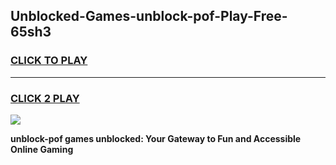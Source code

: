 
## Unblocked-Games-unblock-pof-Play-Free-65sh3
<h3>
<a href="https://premium76.site?title=unblock-pof&ref=18A1">CLICK TO PLAY</a></h3>
<hr>

<h3>
<a href="https://premium76.site?title=unblock-pof&ref=18A1">CLICK 2 PLAY</a>
  
</h3>

<a href="https://premium76.site?title=unblock-pof&ref=18A1"><img src="https://clearcache.store/games.png"></a>


**unblock-pof games unblocked: Your Gateway to Fun and Accessible Online Gaming**
